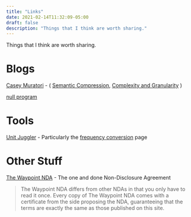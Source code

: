 ```yaml
---
title: "Links"
date: 2021-02-14T11:32:09-05:00
draft: false
description: "Things that I think are worth sharing."
---
```


Things that I think are worth sharing.

# Blogs

[Casey Muratori][1] - ( [Semantic Compression][2], [Complexity and Granularity][3] )

[1]: https://caseymuratori.com/contents
[2]: https://caseymuratori.com/blog_0015
[3]: https://caseymuratori.com/blog_0016

[null program](https://nullprogram.com/)

# Tools

[Unit Juggler][1] - Particularly the [frequency conversion][2] page

[1]: https://www.unitjuggler.com
[2]: https://www.unitjuggler.com/frequency-conversion.html

# Other Stuff

[The Waypoint NDA](https://waypointnda.com/) - The one and done Non-Disclosure Agreement

> The Waypoint NDA differs from other NDAs in that you only have to read it once. Every copy of The Waypoint NDA comes with a certificate from the side proposing the NDA, guaranteeing that the terms are exactly the same as those published on this site.